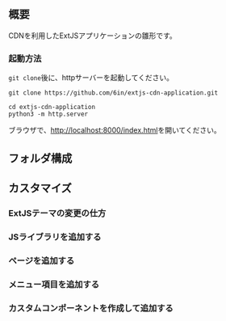 ## 概要

CDNを利用したExtJSアプリケーションの雛形です。

### 起動方法

`git clone`後に、httpサーバーを起動してください。

```
git clone https://github.com/6in/extjs-cdn-application.git

cd extjs-cdn-application
python3 -m http.server 
```

ブラウザで、[http://localhost:8000/index.html](http://localhost:8000/index.html)を開いてください。

## フォルダ構成

## カスタマイズ

### ExtJSテーマの変更の仕方

### JSライブラリを追加する

### ページを追加する

### メニュー項目を追加する

### カスタムコンポーネントを作成して追加する

